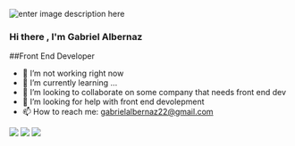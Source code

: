 ![enter image description here](https://raw.githubusercontent.com/kaueMarques/kaueMarques/master/hi.gif) 
### Hi there , I'm Gabriel Albernaz

##Front End Developer


- 🔭 I’m not working right now
- 🌱 I’m currently learning ...
- 👯 I’m looking to collaborate on some company that needs front end dev
- 🤔 I’m looking for help with front end devolepment
- 📫 How to reach me: gabrielalbernaz22@gmail.com


<span><img src="https://img.icons8.com/color/2x/javascript-logo-1.png"></span>
<span><img src="https://img.icons8.com/color/2x/javascript-logo-1.png"></span>
<span><img src="https://img.icons8.com/color/2x/javascript.png"></span>

